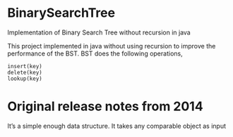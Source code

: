 BinarySearchTree
================

Implementation of Binary Search Tree without recursion in java

This project implemented in java without using recursion to improve the performance of the BST. BST does the following operations,
    
    
    insert(key)
    delete(key)
    lookup(key)

Original release notes from 2014
================================
It’s a simple enough data structure. It takes any comparable object as input
